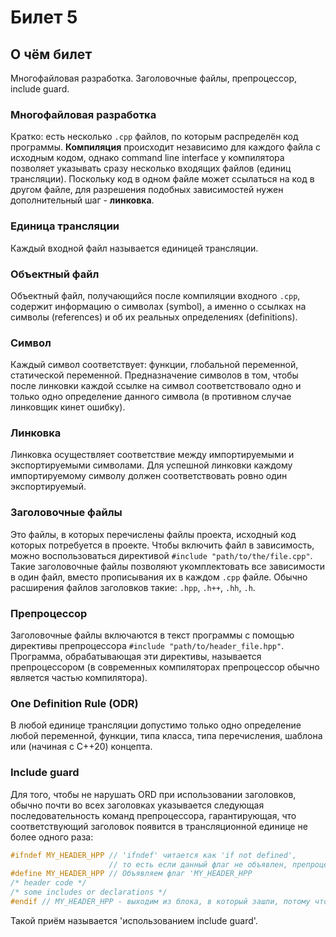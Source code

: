 # Билет 5
## О чём билет
Многофайловая разработка. Заголовочные файлы, препроцессор, include guard.

### Многофайловая разработка
Кратко: есть несколько `.cpp` файлов, по которым распределён код программы. **Компиляция** происходит 
независимо для каждого файла с исходным кодом, однако command line interface у компилятора позволяет 
указывать сразу несколько входящих файлов (единиц трансляции). Поскольку код в одном файле может 
ссылаться на код в другом файле, для разрешения подобных зависимостей нужен дополнительный 
шаг - **линковка**.

### Единица трансляции
Каждый входной файл называется единицей трансляции.

### Объектный файл
Объектный файл, получающийся после компиляции входного `.cpp`, содержит информацию о символах (symbol), 
а именно о ссылках на символы (references) и об их реальных определениях (definitions).

### Символ
Каждый символ соответствует: функции, глобальной переменной, статической переменной. Предназначение 
символов в том, чтобы после линковки каждой ссылке на символ соответствовало одно и только одно 
определение данного символа (в противном случае линковщик кинет ошибку).

### Линковка
Линковка осуществляет соответствие между импортируемыми и экспортируемыми символами. Для успешной линковки 
каждому импортируемому символу должен соответствовать ровно один экспортируемый.

### Заголовочные файлы
Это файлы, в которых перечислены файлы проекта, исходный код которых потребуется в проекте.
Чтобы включить файл в зависимость, можно воспользоваться директивой `#include "path/to/the/file.cpp"`.
Такие заголовочные файлы позволяют укомплектовать все зависимости в один файл, вместо прописывания их 
в каждом `.cpp` файле. Обычно расширения файлов заголовков такие: `.hpp`, `.h++`, `.hh`, `.h`.

### Препроцессор
Заголовочные файлы включаются в текст программы с помощью директивы препроцессора `#include "path/to/header_file.hpp"`.
Программа, обрабатывающая эти директивы, называется препроцессором (в современных компиляторах препроцессор
обычно является частью компилятора).

### One Definition Rule (ODR)
В любой единице трансляции допустимо только одно определение любой переменной, функции, типа класса, типа
перечисления, шаблона или (начиная с C++20) концепта.

### Include guard
Для того, чтобы не нарушать ORD при использовании заголовков, обычно почти во всех заголовках указывается
следующая последовательность команд препроцессора, гарантирующая, что соответствующий заголовок появится
в трансляционной единице не более одного раза:
```cpp
#ifndef MY_HEADER_HPP // 'ifndef' читается как 'if not defined', 
                      // то есть если данный флаг не объявлен, препроцессор спускается в if блок
#define MY_HEADER_HPP // Объявляем флаг 'MY_HEADER_HPP
/* header code */
/* some includes or declarations */
#endif // MY_HEADER_HPP - выходим из блока, в который зашли, потому что флаг MY_HEADER_HPP не был объявлен. Теперь он объявлен.
```
Такой приём называется 'использованием include guard'.

